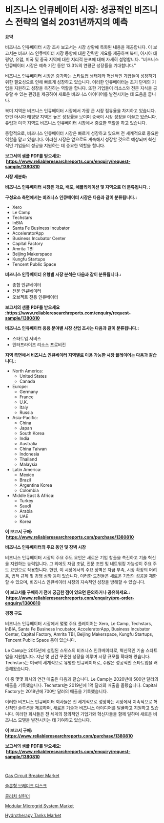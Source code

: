 <p><h1>비즈니스 인큐베이터 시장: 성공적인 비즈니스 전략의 열쇠 2031년까지의 예측</h1></p><p><strong>요약</strong></p>
<p><p>비즈니스 인큐베이터 시장 조사 보고서는 시장 상황에 특화된 내용을 제공합니다. 이 보고서는 비즈니스 인큐베이터 시장 동향에 대한 간략한 개요를 제공하며 북미, 아시아 태평양, 유럽, 미국 및 중국 지역에 대한 지리적 분포에 대해 자세히 설명합니다. "비즈니스 인큐베이터 시장은 예측 기간 동안 13.3%의 연평균 성장률을 기대합니다."</p><p>비즈니스 인큐베이터 시장은 증가하는 스타트업 생태계와 혁신적인 기업들이 성장하기 위한 필요성으로 인해 빠르게 성장하고 있습니다. 이러한 인큐베이터는 초기 단계의 기업을 지원하고 성장을 촉진하는 역할을 합니다. 또한 기업들이 리소스와 전문 지식을 공유할 수 있는 환경을 제공하여 새로운 비즈니스 아이디어를 발전시키는 데 도움을 줍니다.</p><p>북미 지역은 비즈니스 인큐베이터 시장에서 가장 큰 시장 점유율을 차지하고 있습니다. 한편 아시아 태평양 지역은 높은 성장률을 보이며 중국이 시장 성장을 이끌고 있습니다. 유럽과 미국 지역도 비즈니스 인큐베이터 시장에서 중요한 역할을 하고 있습니다.</p><p>종합적으로, 비즈니스 인큐베이터 시장은 빠르게 성장하고 있으며 전 세계적으로 중요한 역할을 맡고 있습니다. 이러한 시장은 앞으로도 계속해서 성장할 것으로 예상되며 혁신적인 기업들의 성공을 지원하는 데 중요한 역할을 합니다.</p></p>
<p><strong>보고서의 샘플 PDF를 받으세요: &nbsp;<a href="https://www.reliableresearchreports.com/enquiry/request-sample/1380810">https://www.reliableresearchreports.com/enquiry/request-sample/1380810</a></strong></p>
<p><strong>시장 세분화:</strong></p>
<p><strong> 비즈니스 인큐베이터 시장은 개요, 배포, 애플리케이션 및 지역으로 더 분류됩니다. :</strong></p>
<p><strong>구성요소 측면에서는 비즈니스 인큐베이터 시장은 다음과 같이 분류됩니다.:</strong></p>
<p><ul><li>Xero</li><li>Le Camp</li><li>Techstars</li><li>InBIA</li><li>Santa Fe Business Incubator</li><li>AcceleratorApp</li><li>Business Incubator Center</li><li>Capital Factory</li><li>Amrita TBI</li><li>Beijing Makerspace</li><li>Kungfu Startups</li><li>Tencent Public Space</li></ul></p>
<p><strong> 비즈니스 인큐베이터 유형별 시장 분석은 다음과 같이 분류됩니다.:</strong></p>
<p><ul><li>종합 인큐베이터</li><li>전문 인큐베이터</li><li>오브젝트 전용 인큐베이터</li></ul></p>
<p><strong>보고서의 샘플 PDF를 받으세요 :<a href="https://www.reliableresearchreports.com/enquiry/request-sample/1380810">https://www.reliableresearchreports.com/enquiry/request-sample/1380810</a></strong></p>
<p><strong> 비즈니스 인큐베이터 응용 분야별 시장 산업 조사는 다음과 같이 분류됩니다.:</strong></p>
<p><ul><li>스타트업 서비스</li><li>엔터프라이즈 리소스 프로비전</li></ul></p>
<p><strong>지역 측면에서 비즈니스 인큐베이터 지역별로 이용 가능한 시장 플레이어는 다음과 같습니다.:</strong></p>
<p><ul>
    <li>
        North America:
        <ul>
            <li>United States</li>
            <li>Canada</li>
        </ul>
    </li>
    <li>
        Europe:
        <ul>
            <li>Germany</li>
            <li>France</li>
            <li>U.K.</li>
            <li>Italy</li>
            <li>Russia</li>
        </ul>
    </li>
    <li>
        Asia-Pacific:
        <ul>
            <li>China</li>
            <li>Japan</li>
            <li>South Korea</li>
            <li>India</li>
            <li>Australia</li>
            <li>China Taiwan</li>
            <li>Indonesia</li>
            <li>Thailand</li>
            <li>Malaysia</li>
        </ul>
    </li>
    <li>
        Latin America:
        <ul>
            <li>Mexico</li>
            <li>Brazil</li>
            <li>Argentina Korea</li>
            <li>Colombia</li>
        </ul>
    </li>
    <li>
        Middle East & Africa:
        <ul>
            <li>Turkey</li>
            <li>Saudi</li>
            <li>Arabia</li>
            <li>UAE</li>
            <li>Korea</li>
        </ul>
    </li>
    </ul></p>
<p><strong>이 보고서 구매: &nbsp;<a href="https://www.reliableresearchreports.com/purchase/1380810">https://www.reliableresearchreports.com/purchase/1380810</a></strong></p>
<p><strong>비즈니스 인큐베이터의 주요 동인 및 장벽 시장</strong></p>
<p><p>비즈니스 인큐베이터 시장의 주요 주도 요인은 새로운 기업 창출을 촉진하고 기술 혁신을 지원하는 능력입니다. 그 외에도 자금 조달, 전문 조언 및 네트워킹 가능성이 주요 주도 요인으로 작용합니다. 한편, 이 시장에서의 주요 장벽은 자금 부족, 시장 확장의 어려움, 법적 규제 및 경쟁 심화 등이 있습니다. 이러한 도전들은 새로운 기업의 성공을 제한할 수 있으며, 비즈니스 인큐베이터 시장의 지속적인 성장을 방해할 수 있습니다.</p></p>
<p><strong>이 보고서를 구매하기 전에 궁금한 점이 있으면 문의하거나 공유하세요.: &nbsp;<a href="https://www.reliableresearchreports.com/enquiry/pre-order-enquiry/1380810">https://www.reliableresearchreports.com/enquiry/pre-order-enquiry/1380810</a></strong></p>
<p><strong>경쟁 구도</strong></p>
<p><p>비즈니스 인큐베이터 시장에서 몇몇 주요 플레이어는 Xero, Le Camp, Techstars, InBIA, Santa Fe Business Incubator, AcceleratorApp, Business Incubator Center, Capital Factory, Amrita TBI, Beijing Makerspace, Kungfu Startups, Tencent Public Space 등이 있습니다.</p><p>Le Camp는 2015년에 설립된 스위스의 비즈니스 인큐베이터로, 혁신적인 기술 스타트업을 지원합니다. 지난 몇 년간 꾸준한 성장을 이루며 시장 규모를 확대해 왔습니다. Techstars는 미국의 세계적으로 유명한 인큐베이터로, 수많은 성공적인 스타트업을 배출해왔습니다.</p><p>이 중 몇몇 회사의 연간 매출은 다음과 같습니다. Le Camp는 2020년에 500만 달러의 매출을 기록했습니다. Techstars는 2019년에 1억 달러의 매출을 올렸습니다. Capital Factory는 2018년에 700만 달러의 매출을 기록했습니다.</p><p>이러한 비즈니스 인큐베이터 회사들은 전 세계적으로 성장하는 시장에서 지속적으로 혁신적인 솔루션을 제공하며, 새로운 기술과 비즈니스 아이디어를 발굴하고 지원하고 있습니다. 이러한 회사들은 전 세계의 창의적인 기업가와 혁신자들을 함께 일하며 새로운 비즈니스 모델을 발전시키는 데 기여하고 있습니다.</p></p>
<p><strong>이 보고서 구매: &nbsp; <a href="https://www.reliableresearchreports.com/purchase/1380810">https://www.reliableresearchreports.com/purchase/1380810</a></strong></p>
<p><strong>보고서의 샘플 PDF를 받으세요: &nbsp;<a href="https://www.reliableresearchreports.com/enquiry/request-sample/1380810">https://www.reliableresearchreports.com/enquiry/request-sample/1380810</a></strong><strong></strong></p>
<p>&nbsp;</p>
<p><p><a href="https://issuu.com/reportprime-2/docs/gas-circuit-breaker-market-size-2030.pptx">Gas Circuit Breaker Market</a></p><p><a href="https://github.com/BrettWeberrt8767765/Market-Research-Report-List-1/blob/main/472829411958.md">슬롯형 브레이크 디스크</a></p><p><a href="https://github.com/nuekbpymrrz5/Market-Research-Report-List-1/blob/main/677162311957.md">클러치 실린더</a></p><p><a href="https://github.com/yoshih12/Market-Research-Report-List-2/blob/main/modular-microgrid-system-market.md">Modular Microgrid System Market</a></p><p><a href="https://view.publitas.com/reportprime-1/decoding-the-hydrotherapy-tanks-market-a-deep-dive-into-the-latest-market-trends-market-segmentation-and-competitive-analysis/">Hydrotherapy Tanks Market</a></p></p>